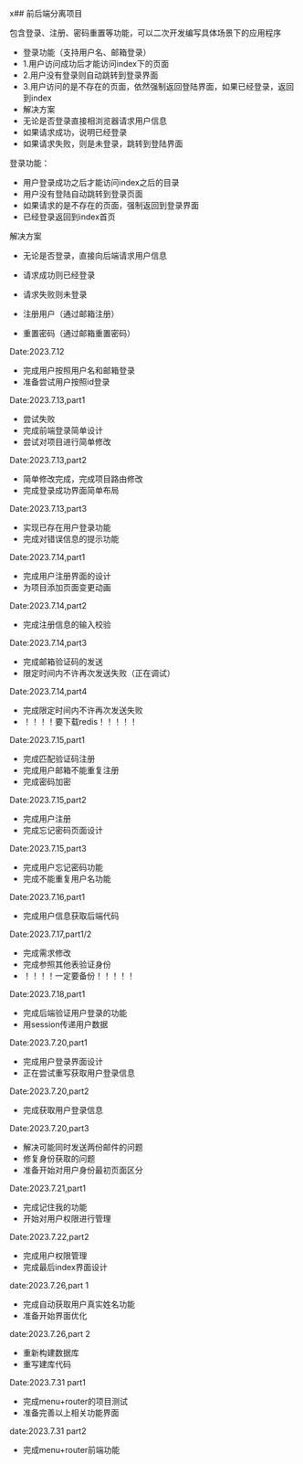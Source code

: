 x## 前后端分离项目

包含登录、注册、密码重置等功能，可以二次开发编写具体场景下的应用程序

* 登录功能（支持用户名、邮箱登录）
* 1.用户访问成功后才能访问index下的页面
* 2.用户没有登录则自动跳转到登录界面
* 3.用户访问的是不存在的页面，依然强制返回登陆界面，如果已经登录，返回到index
* 解决方案
* 无论是否登录直接相浏览器请求用户信息
* 如果请求成功，说明已经登录
* 如果请求失败，则是未登录，跳转到登陆界面

登录功能：

* 用户登录成功之后才能访问index之后的目录
* 用户没有登陆自动跳转到登录页面
* 如果请求的是不存在的页面，强制返回到登录界面
* 已经登录返回到index首页

解决方案

* 无论是否登录，直接向后端请求用户信息
* 请求成功则已经登录
* 请求失败则未登录


* 注册用户（通过邮箱注册）

* 重置密码（通过邮箱重置密码）

Date:2023.7.12

* 完成用户按照用户名和邮箱登录
* 准备尝试用户按照id登录

Date:2023.7.13,part1

* 尝试失败
* 完成前端登录简单设计
* 尝试对项目进行简单修改

Date:2023.7.13,part2

* 简单修改完成，完成项目路由修改
* 完成登录成功界面简单布局

Date:2023.7.13,part3

* 实现已存在用户登录功能
* 完成对错误信息的提示功能

Date:2023.7.14,part1

* 完成用户注册界面的设计
* 为项目添加页面变更动画

Date:2023.7.14,part2

* 完成注册信息的输入校验

Date:2023.7.14,part3

* 完成邮箱验证码的发送
* 限定时间内不许再次发送失败（正在调试）

Date:2023.7.14,part4

* 完成限定时间内不许再次发送失败
* ！！！！要下载redis！！！！！

Date:2023.7.15,part1

* 完成匹配验证码注册
* 完成用户邮箱不能重复注册
* 完成密码加密

Date:2023.7.15,part2

* 完成用户注册
* 完成忘记密码页面设计

Date:2023.7.15,part3

* 完成用户忘记密码功能
* 完成不能重复用户名功能

Date:2023.7.16,part1

* 完成用户信息获取后端代码

Date:2023.7.17,part1/2

* 完成需求修改
* 完成参照其他表验证身份
* ！！！！一定要备份！！！！！

Date:2023.7.18,part1

* 完成后端验证用户登录的功能
* 用session传递用户数据

Date:2023.7.20,part1

* 完成用户登录界面设计
* 正在尝试重写获取用户登录信息

Date:2023.7.20,part2

* 完成获取用户登录信息

Date:2023.7.20,part3

* 解决可能同时发送两份邮件的问题
* 修复身份获取的问题
* 准备开始对用户身份最初页面区分

Date:2023.7.21,part1

* 完成记住我的功能
* 开始对用户权限进行管理

Date:2023.7.22,part2

* 完成用户权限管理
* 完成最后index界面设计

date:2023.7.26,part 1

* 完成自动获取用户真实姓名功能
* 准备开始界面优化

date:2023.7.26,part 2

* 重新构建数据库
* 重写建库代码

Date:2023.7.31 part1

* 完成menu+router的项目测试
* 准备完善以上相关功能界面

date:2023.7.31 part2

* 完成menu+router前端功能

